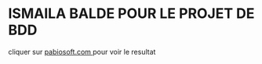 # ISMAILA BALDE    POUR LE PROJET DE BDD
cliquer sur <a href="http://pabiosoft.com"> pabiosoft.com </a> pour voir le resultat